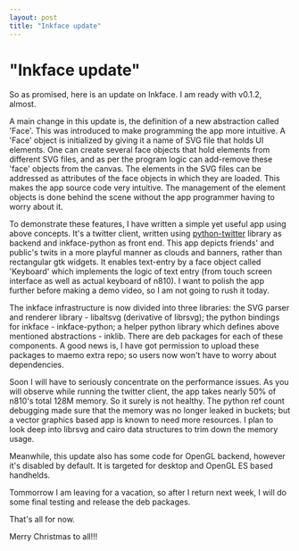 ```yaml
---
layout: post
title: "Inkface update"
---
```

"Inkface update"
===
So as promised, here is an update on Inkface. I am ready with v0.1.2, almost.  
  
A main change in this update is, the definition of a new abstraction called 'Face'. This was introduced to make programming the app more intuitive. A 'Face' object is initialized by giving it a name of SVG file that holds UI elements. One can create several face objects that hold elements from different SVG files, and as per the program logic can add-remove these 'face' objects from the canvas. The elements in the SVG files can be addressed as attributes of the face objects in which they are loaded. This makes the app source code very intuitive. The management of the element objects is done behind the scene without the app programmer having to worry about it.  
  
To demonstrate these features, I have written a simple yet useful app using above concepts. It's a twitter client, written using [python-twitter][0] library as backend and inkface-python as front end. This app depicts friends' and public's twits in a more playful manner as clouds and banners, rather than rectangular gtk widgets. It enables text-entry by a face object called 'Keyboard' which implements the logic of text entry (from touch screen interface as well as actual keyboard of n810). I want to polish the app further before making a demo video, so I am not going to rush it today.  
  
The inkface infrastructure is now divided into three libraries: the SVG parser and renderer library - libaltsvg (derivative of librsvg); the python bindings for inkface - inkface-python; a helper python library which defines above mentioned abstractions - inklib. There are deb packages for each of these components. A good news is, I have got permission to upload these packages to maemo extra repo; so users now won't have to worry about dependencies.  
  
Soon I will have to seriously concentrate on the performance issues. As you will observe while running the twitter client, the app takes nearly 50% of n810's total 128M memory. So it surely is not healthy. The python ref count debugging made sure that the memory was no longer leaked in buckets; but a vector graphics based app is known to need more resources. I plan to look deep into librsvg and cairo data structures to trim down the memory usage.  
  
Meanwhile, this update also has some code for OpenGL backend, however it's disabled by default. It is targeted for desktop and OpenGL ES based handhelds.  
  
Tommorrow I am leaving for a vacation, so after I return next week, I will do some final testing and release the deb packages.  
  
That's all for now.  
  
Merry Christmas to all!!!

[0]: http://code.google.com/p/python-twitter/
